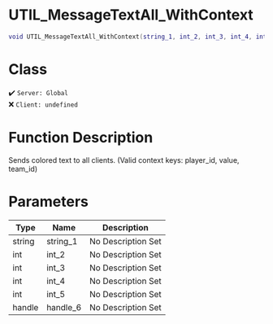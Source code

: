 # UTIL_MessageTextAll_WithContext
```lua
void UTIL_MessageTextAll_WithContext(string_1, int_2, int_3, int_4, int_5, handle_6)
```
# Class
✔️ `Server: Global`  
❌ `Client: undefined`  

# Function Description
Sends colored text to all clients. (Valid context keys: player_id, value, team_id)
# Parameters
Type|Name|Description
--|--|--
string|string_1|No Description Set
int|int_2|No Description Set
int|int_3|No Description Set
int|int_4|No Description Set
int|int_5|No Description Set
handle|handle_6|No Description Set
